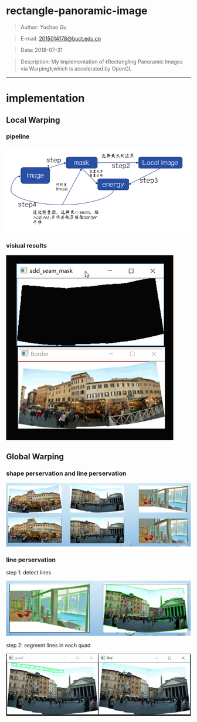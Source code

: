 # rectangle-panoramic-image

> Author: Yuchao Gu

> E-mail: 2015014178@buct.edu.cn

> Date: 2018-07-31

> Description: My implementation of 《Rectangling Panoramic Images via Warping》,which is accelerated by OpenGL


- - -

# implementation

## Local Warping

### pipeline

![](./readmeDisplay/pipeline.PNG)

### visiual results

![](./readmeDisplay/InsertSeam.gif)

## Global Warping

### shape perservation and line perservation

![](./readmeDisplay/res.PNG)

### line perservation

step 1: detect lines

![](./readmeDisplay/detectline.PNG)

step 2: segment lines in each quad

![](./readmeDisplay/quad.gif)

